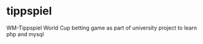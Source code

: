 # tippspiel
WM-Tippspiel World Cup betting game as part of university project to learn php and mysql
